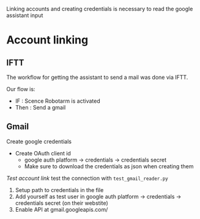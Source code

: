 Linking accounts and creating credentials is necessary to read the google assistant input

# Account linking
## IFTT
The workflow for getting the assistant to send a mail was done via IFTT.

Our flow is: 
 - IF : Scence Robotarm is activated
 - Then : Send a gmail

## Gmail
Create google credentials
 - Create OAuth client id
    - google auth platform -> credentials -> credentials secret
    - Make sure to download the credentials as json when creating them

*Test account link*
test the connection with `test_gmail_reader.py`
 1) Setup path to credentials in the file
 2) Add yourself as test user in google auth platform -> credentials -> credentials secret (on their webstite)
 3) Enable API at gmail.googleapis.com/

